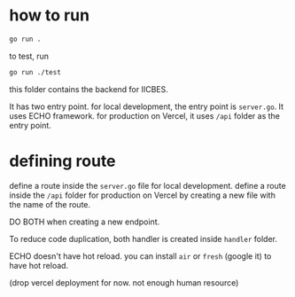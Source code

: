 # how to run

```bash
go run .
```

to test, run

```bash
go run ./test
```

this folder contains the backend for IICBES.

It has two entry point. for local development, the entry point is `server.go`. It uses ECHO framework. for production on Vercel, it uses `/api` folder as the entry point.

# defining route

define a route inside the `server.go` file for local development.
define a route inside the `/api` folder for production on Vercel by creating a new file with the name of the route.

DO BOTH when creating a new endpoint.

To reduce code duplication, both handler is created inside `handler` folder.

ECHO doesn't have hot reload. you can install `air` or `fresh` (google it) to have hot reload.

(drop vercel deployment for now. not enough human resource)
